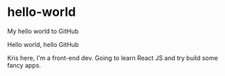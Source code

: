 # hello-world
My hello world to GitHub

Hello world, hello GitHub

Kris here, I'm a front-end dev. Going to learn React JS and try build some fancy apps.

